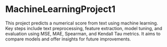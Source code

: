 # MachineLearningProject1
This project predicts a numerical score from text using machine learning. Key steps include text preprocessing, feature extraction, model tuning, and evaluation using MSE, MAE, Spearman, and Kendall Tau metrics. It aims to compare models and offer insights for future improvements.

